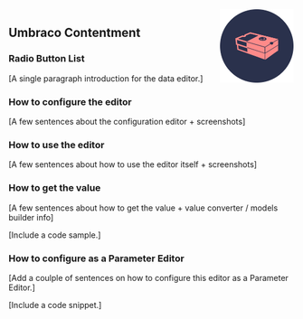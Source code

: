 <img src="../assets/img/logo.png" alt="Umbraco Contentment Logo" title="A shoebox of Umbraco happiness." height="130" align="right">

## Umbraco Contentment

### Radio Button List

[A single paragraph introduction for the data editor.]


### How to configure the editor

[A few sentences about the configuration editor + screenshots]


### How to use the editor

[A few sentences about how to use the editor itself + screenshots]


### How to get the value

[A few sentences about how to get the value + value converter / models builder info]

[Include a code sample.]


### How to configure as a Parameter Editor

[Add a coulple of sentences on how to configure this editor as a Parameter Editor.]

[Include a code snippet.]
